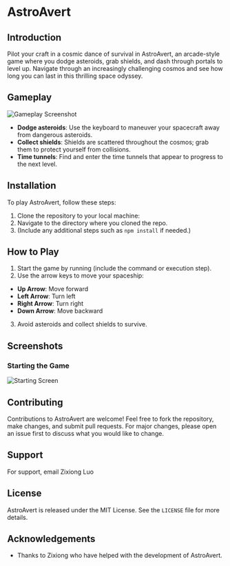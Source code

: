 

# AstroAvert

## Introduction
Pilot your craft in a cosmic dance of survival in AstroAvert, an arcade-style game where you dodge asteroids, grab shields, and dash through portals to level up. Navigate through an increasingly challenging cosmos and see how long you can last in this thrilling space odyssey.

## Gameplay
![Gameplay Screenshot](https://github.com/IrvingLuo/AstroAvert/assets/61041202/62121f22-34f9-47a5-a047-c870d189af31)

- **Dodge asteroids**: Use the keyboard to maneuver your spacecraft away from dangerous asteroids.
- **Collect shields**: Shields are scattered throughout the cosmos; grab them to protect yourself from collisions.
- **Time tunnels**: Find and enter the time tunnels that appear to progress to the next level.

## Installation
To play AstroAvert, follow these steps:

1. Clone the repository to your local machine:
2. Navigate to the directory where you cloned the repo.
3. (Include any additional steps such as `npm install` if needed.)

## How to Play
1. Start the game by running (include the command or execution step).
2. Use the arrow keys to move your spaceship:
- **Up Arrow**: Move forward
- **Left Arrow**: Turn left
- **Right Arrow**: Turn right
- **Down Arrow**: Move backward
3. Avoid asteroids and collect shields to survive.

## Screenshots
### Starting the Game
![Starting Screen](https://github.com/IrvingLuo/AstroAvert/assets/61041202/02450666-d5e9-4ac9-b6fa-912fb3f5c1cc)

## Contributing
Contributions to AstroAvert are welcome! Feel free to fork the repository, make changes, and submit pull requests. For major changes, please open an issue first to discuss what you would like to change.

## Support
For support, email Zixiong Luo

## License
AstroAvert is released under the MIT License. See the `LICENSE` file for more details.

## Acknowledgements
- Thanks to Zixiong who have helped with the development of AstroAvert.

